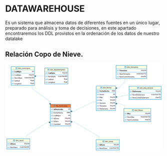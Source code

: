 # DATAWAREHOUSE
Es un sistema que almacena datos de diferentes fuentes en un único lugar, preparado para análisis y toma de decisiones, en este apartado encontraremos los DDL provistos en la ordenación de los datos de nuestro datalake
## Relación Copo de Nieve.
![Screenshot of a comment on a GitHub issue showing an image, added in the Markdown, of an Octocat smiling and raising a tentacle.](Tabla_Relacion_SnowFlake.png)
